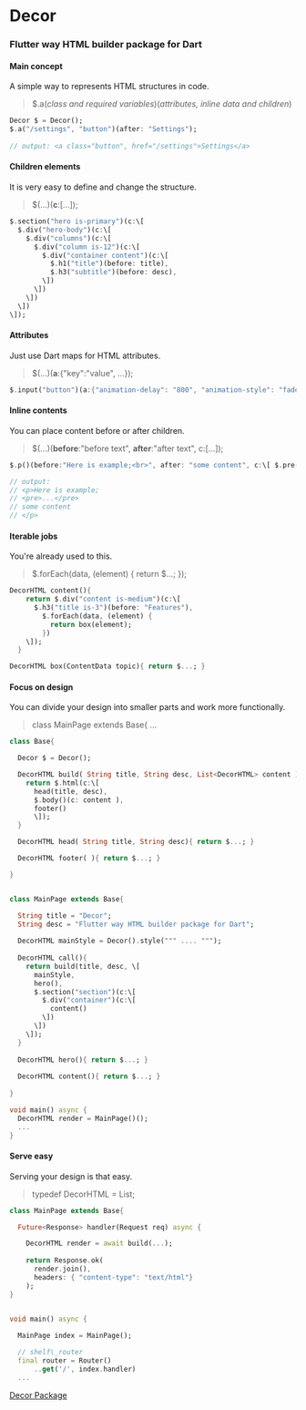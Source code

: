 
Decor
=====

### Flutter way HTML builder package for Dart

#### Main concept

A simple way to represents HTML structures in code.
> $.a(_class and required variables_)(_attributes, inline data and children_)

```dart
Decor $ = Decor();
$.a("/settings", "button")(after: "Settings");   
      
// output: <a class="button", href="/settings">Settings</a>
```

#### Children elements

It is very easy to define and change the structure.

> $(...)(**c**:\[...\]);

```dart
$.section("hero is-primary")(c:\[
  $.div("hero-body")(c:\[
    $.div("columns")(c:\[
      $.div("column is-12")(c:\[
        $.div("container content")(c:\[
          $.h1("title")(before: title),
          $.h3("subtitle")(before: desc),
        \])
      \])
    \])
  \])
\]);
```

#### Attributes

Just use Dart maps for HTML attributes.

> $(...)(**a**:{"key":"value", ...});

```dart
$.input("button")(a:{"animation-delay": "800", "animation-style": "fade-in"});
```

#### Inline contents

You can place content before or after children.

> $(...)(**before**:"before text", **after**:"after text", c:\[...\]);

```dart
$.p()(before:"Here is example;<br>", after: "some content", c:\[ $.pre()(...) \]);

// output: 
// <p>Here is example; 
// <pre>...</pre> 
// some content 
// </p>
```

#### Iterable jobs

You're already used to this.

> $.forEach(data, (element) { return $...; });

```dart
DecorHTML content(){
    return $.div("content is-medium")(c:\[
      $.h3("title is-3")(before: "Features"),
        $.forEach(data, (element) {
          return box(element);
        })
    \]);
  }

DecorHTML box(ContentData topic){ return $...; }

```


#### Focus on design

You can divide your design into smaller parts and work more functionally.

> class MainPage extends Base{ ...

```dart
class Base{

  Decor $ = Decor();

  DecorHTML build( String title, String desc, List<DecorHTML> content ){
    return $.html(c:\[
      head(title, desc),
      $.body()(c: content ), 
      footer()
      \]);
  }

  DecorHTML head( String title, String desc){ return $...; }

  DecorHTML footer( ){ return $...; }

}


class MainPage extends Base{

  String title = "Decor";
  String desc = "Flutter way HTML builder package for Dart";
  
  DecorHTML mainStyle = Decor().style(""" .... """);
      
  DecorHTML call(){
    return build(title, desc, \[
      mainStyle,
      hero(),
      $.section("section")(c:\[
        $.div("container")(c:\[
          content()
        \])
      \])
    \]);
  }
  
  DecorHTML hero(){ return $...; }
  
  DecorHTML content(){ return $...; }
  
}

void main() async {
  DecorHTML render = MainPage()();
  ...
}

```

#### Serve easy

Serving your design is that easy.

> typedef DecorHTML = List<String>;

```dart
class MainPage extends Base{

  Future<Response> handler(Request req) async {

    DecorHTML render = await build(...);
    
    return Response.ok(
      render.join(),
      headers: { "content-type": "text/html"}
    );      
}


void main() async {
  
  MainPage index = MainPage();

  // shelf\_router  
  final router = Router()
      ..get('/', index.handler)
  ...  
```
[Decor Package](https://pub.dev/packages/decor) 